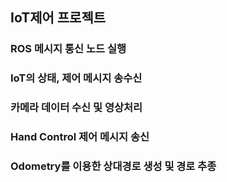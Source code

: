 ## IoT제어 프로젝트

### ROS 메시지 통신 노드 실행

### IoT의 상태, 제어 메시지 송수신

### 카메라 데이터 수신 및 영상처리

### Hand Control 제어 메시지 송신

### Odometry를 이용한 상대경로 생성 및 경로 추종
